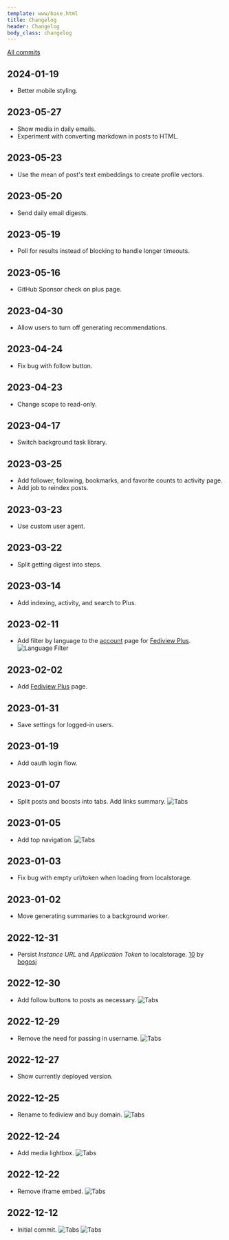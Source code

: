 ```yaml
---
template: www/base.html
title: Changelog
header: Changelog
body_class: changelog
---
```


[All commits](https://github.com/adamghill/fediview/commits/main)

## 2024-01-19

- Better mobile styling.

## 2023-05-27

- Show media in daily emails.
- Experiment with converting markdown in posts to HTML.

## 2023-05-23

- Use the mean of post's text embeddings to create profile vectors.

## 2023-05-20

- Send daily email digests.

## 2023-05-19

- Poll for results instead of blocking to handle longer timeouts.

## 2023-05-16

- GitHub Sponsor check on plus page.

## 2023-04-30

- Allow users to turn off generating recommendations.

## 2023-04-24

- Fix bug with follow button.

## 2023-04-23

- Change scope to read-only.

## 2023-04-17

- Switch background task library.

## 2023-03-25

- Add follower, following, bookmarks, and favorite counts to activity page.
- Add job to reindex posts.

## 2023-03-23

- Use custom user agent.

## 2023-03-22

- Split getting digest into steps.

## 2023-03-14

- Add indexing, activity, and search to Plus.

## 2023-02-11

- Add filter by language to the <a href="{% url 'account:account' %}">account</a> page for <a href="{% url 'www:plus' %}">Fediview Plus</a>.
![Language Filter](/static/img/screenshots/language-filter.png)

## 2023-02-02

- Add <a href="{% url 'www:plus' %}">Fediview Plus</a> page.

## 2023-01-31

- Save settings for logged-in users.

## 2023-01-19

- Add oauth login flow.

## 2023-01-07

- Split posts and boosts into tabs. Add links summary.
![Tabs](/static/img/screenshots/tabs.png)

## 2023-01-05

- Add top navigation.
![Tabs](/static/img/screenshots/top-nav.png)

## 2023-01-03

- Fix bug with empty url/token when loading from localstorage.

## 2023-01-02

- Move generating summaries to a background worker.

## 2022-12-31

- Persist *Instance URL* and *Application Token* to localstorage. [10](https://github.com/adamghill/fediview/pull/10) by [bogosj](https://github.com/bogosj)

## 2022-12-30

- Add follow buttons to posts as necessary.
![Tabs](/static/img/screenshots/follow.png)

## 2022-12-29

- Remove the need for passing in username.
![Tabs](/static/img/screenshots/no-username.png)

## 2022-12-27

- Show currently deployed version.

## 2022-12-25

- Rename to fediview and buy domain.
![Tabs](/static/img/screenshots/fediview.png)

## 2022-12-24

- Add media lightbox.
![Tabs](/static/img/screenshots/lightbox.png)

## 2022-12-22

- Remove iframe embed.
![Tabs](/static/img/screenshots/no-iframe.png)

## 2022-12-12

- Initial commit.
![Tabs](/static/img/screenshots/fedigest.png)
![Tabs](/static/img/screenshots/initial.png)
